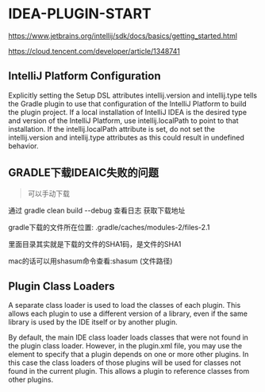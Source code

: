 # IDEA-PLUGIN-START

https://www.jetbrains.org/intellij/sdk/docs/basics/getting_started.html

https://cloud.tencent.com/developer/article/1348741

## IntelliJ Platform Configuration

Explicitly setting the Setup DSL attributes intellij.version and intellij.type tells the Gradle plugin to use that configuration of the IntelliJ Platform to build the plugin project. If a local installation of IntelliJ IDEA is the desired type and version of the IntelliJ Platform, use intellij.localPath to point to that installation. If the intellij.localPath attribute is set, do not set the intellij.version and intellij.type attributes as this could result in undefined behavior.

## GRADLE下载IDEAIC失败的问题

>可以手动下载

通过 gradle clean build --debug  查看日志 获取下载地址

gradle下载的文件所在位置: .gradle/caches/modules-2/files-2.1

里面目录其实就是下载的文件的SHA1码，是文件的SHA1

mac的话可以用shasum命令查看:shasum (文件路径)


## Plugin Class Loaders
A separate class loader is used to load the classes of each plugin. This allows each plugin to use a different version of a library, even if the same library is used by the IDE itself or by another plugin.

By default, the main IDE class loader loads classes that were not found in the plugin class loader. However, in the plugin.xml file, you may use the <depends> element to specify that a plugin depends on one or more other plugins. In this case the class loaders of those plugins will be used for classes not found in the current plugin. This allows a plugin to reference classes from other plugins.